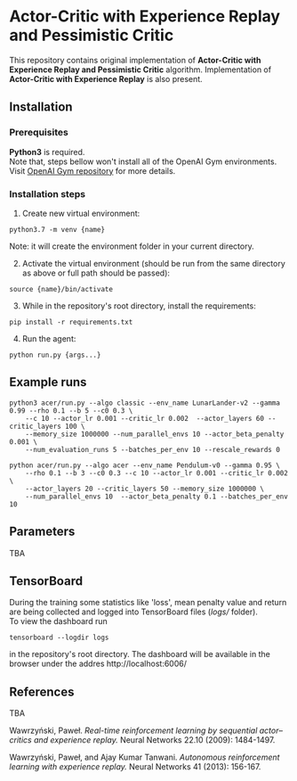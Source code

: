 # Actor-Critic with Experience Replay and Pessimistic Critic
This repository contains original implementation of **Actor-Critic with
 Experience Replay and Pessimistic Critic** algorithm.
 Implementation of **Actor-Critic with Experience Replay** is also present.
## Installation

### Prerequisites
**Python3** is required.  
Note that, steps bellow won't install 
all of the OpenAI Gym environments. Visit
[OpenAI Gym repository](https://github.com/openai/gym) for more details.

### Installation steps
1. Create new virtual environment:
```shell script
python3.7 -m venv {name}
```
Note: it will create the environment folder in your current directory.

2. Activate the virtual environment (should be run from the same directory as above
or full path should be passed):
```shell script
source {name}/bin/activate 
```
3. While in the repository's root directory, install the requirements:
```shell script
pip install -r requirements.txt
``` 

4. Run the agent:
```shell script
python run.py {args...}
``` 

## Example runs
```shell script
python3 acer/run.py --algo classic --env_name LunarLander-v2 --gamma 0.99 --rho 0.1 --b 5 --c0 0.3 \
    --c 10 --actor_lr 0.001 --critic_lr 0.002  --actor_layers 60 --critic_layers 100 \
    --memory_size 1000000 --num_parallel_envs 10 --actor_beta_penalty 0.001 \
    --num_evaluation_runs 5 --batches_per_env 10 --rescale_rewards 0

```

```shell script
python acer/run.py --algo acer --env_name Pendulum-v0 --gamma 0.95 \
    --rho 0.1 --b 3 --c0 0.3 --c 10 --actor_lr 0.001 --critic_lr 0.002  \
    --actor_layers 20 --critic_layers 50 --memory_size 1000000 \
    --num_parallel_envs 10  --actor_beta_penalty 0.1 --batches_per_env 10
```

## Parameters
TBA

## TensorBoard
During the training some statistics like 'loss', mean penalty value and return are being
collected and logged into TensorBoard files (*logs/* folder).  
To view the dashboard run
```shell script
tensorboard --logdir logs
```
in the repository's root directory. The dashboard will be available in the browser under
the addres http://localhost:6006/


## References
 
TBA
 
Wawrzyński, Paweł.
*Real-time reinforcement learning by sequential actor–critics
and experience replay.*
Neural Networks 22.10 (2009): 1484-1497.

Wawrzyński, Paweł, and Ajay Kumar Tanwani.
*Autonomous reinforcement learning with experience replay.*
Neural Networks 41 (2013): 156-167.



